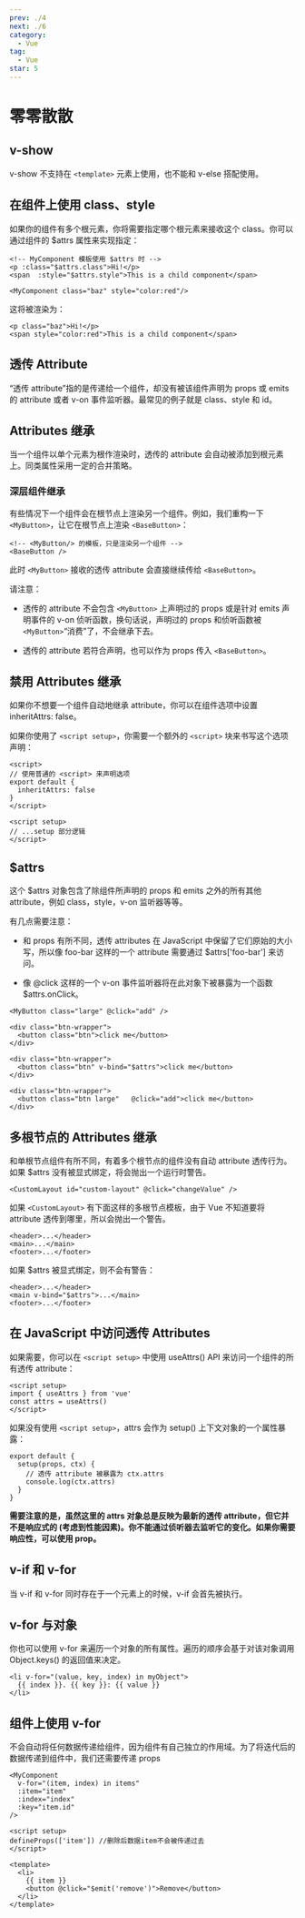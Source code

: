 ```yaml
---
prev: ./4
next: ./6
category:
  - Vue
tag:
  - Vue
star: 5
---
```


# 零零散散

## v-show

v-show 不支持在 `<template>` 元素上使用，也不能和 v-else 搭配使用。

## 在组件上使用 class、style

如果你的组件有多个根元素，你将需要指定哪个根元素来接收这个 class。你可以通过组件的 $attrs 属性来实现指定：

```vue:no-line-numbers
<!-- MyComponent 模板使用 $attrs 时 -->
<p :class="$attrs.class">Hi!</p>
<span  :style="$attrs.style">This is a child component</span>
```

```vue:no-line-numbers
<MyComponent class="baz" style="color:red"/>
```

这将被渲染为：

```vue:no-line-numbers
<p class="baz">Hi!</p>
<span style="color:red">This is a child component</span>
```

## 透传 Attribute

“透传 attribute”指的是传递给一个组件，却没有被该组件声明为 props 或 emits 的 attribute 或者 v-on 事件监听器。最常见的例子就是 class、style 和 id。

## Attributes 继承

当一个组件以单个元素为根作渲染时，透传的 attribute 会自动被添加到根元素上。同类属性采用一定的合并策略。

### 深层组件继承

有些情况下一个组件会在根节点上渲染另一个组件。例如，我们重构一下 `<MyButton>`，让它在根节点上渲染 `<BaseButton>`：

```vue:no-line-numbers
<!-- <MyButton/> 的模板，只是渲染另一个组件 -->
<BaseButton />
```

此时 `<MyButton>` 接收的透传 attribute 会直接继续传给 `<BaseButton>`。

请注意：

- 透传的 attribute 不会包含 `<MyButton>` 上声明过的 props 或是针对 emits 声明事件的 v-on 侦听函数，换句话说，声明过的 props 和侦听函数被 `<MyButton>`“消费”了，不会继承下去。

- 透传的 attribute 若符合声明，也可以作为 props 传入 `<BaseButton>`。

## 禁用 Attributes 继承

如果你不想要一个组件自动地继承 attribute，你可以在组件选项中设置 inheritAttrs: false。

如果你使用了 `<script setup>`，你需要一个额外的 `<script>` 块来书写这个选项声明：

```vue:no-line-numbers
<script>
// 使用普通的 <script> 来声明选项
export default {
  inheritAttrs: false
}
</script>

<script setup>
// ...setup 部分逻辑
</script>

```

## $attrs

这个 $attrs 对象包含了除组件所声明的 props 和 emits 之外的所有其他 attribute，例如 class，style，v-on 监听器等等。

有几点需要注意：

- 和 props 有所不同，透传 attributes 在 JavaScript 中保留了它们原始的大小写，所以像 foo-bar 这样的一个 attribute 需要通过 $attrs['foo-bar'] 来访问。

- 像 @click 这样的一个 v-on 事件监听器将在此对象下被暴露为一个函数 $attrs.onClick。

```vue:no-line-numbers
<MyButton class="large" @click="add" />
```

```html:no-line-numbers
<div class="btn-wrapper">
  <button class="btn">click me</button>
</div>
```

```html:no-line-numbers
<div class="btn-wrapper">
  <button class="btn" v-bind="$attrs">click me</button>
</div>
```

```html:no-line-numbers
<div class="btn-wrapper">
  <button class="btn large"   @click="add">click me</button>
</div>
```

## 多根节点的 Attributes 继承

和单根节点组件有所不同，有着多个根节点的组件没有自动 attribute 透传行为。如果 $attrs 没有被显式绑定，将会抛出一个运行时警告。

```vue:no-line-numbers
<CustomLayout id="custom-layout" @click="changeValue" />
```

如果 `<CustomLayout>` 有下面这样的多根节点模板，由于 Vue 不知道要将 attribute 透传到哪里，所以会抛出一个警告。

```vue:no-line-numbers
<header>...</header>
<main>...</main>
<footer>...</footer>
```

如果 $attrs 被显式绑定，则不会有警告：

```vue:no-line-numbers
<header>...</header>
<main v-bind="$attrs">...</main>
<footer>...</footer>
```

## 在 JavaScript 中访问透传 Attributes

如果需要，你可以在 `<script setup>` 中使用 useAttrs() API 来访问一个组件的所有透传 attribute：

```vue:no-line-numbers
<script setup>
import { useAttrs } from 'vue'
const attrs = useAttrs()
</script>
```

如果没有使用 `<script setup>`，attrs 会作为 setup() 上下文对象的一个属性暴露：

```js:no-line-numbers
export default {
  setup(props, ctx) {
    // 透传 attribute 被暴露为 ctx.attrs
    console.log(ctx.attrs)
  }
}
```

**需要注意的是，虽然这里的 attrs 对象总是反映为最新的透传 attribute，但它并不是响应式的 (考虑到性能因素)。你不能通过侦听器去监听它的变化。如果你需要响应性，可以使用 prop。**

## v-if 和 v-for

当 v-if 和 v-for 同时存在于一个元素上的时候，v-if 会首先被执行。

## v-for 与对象

你也可以使用 v-for 来遍历一个对象的所有属性。遍历的顺序会基于对该对象调用 Object.keys() 的返回值来决定。

```vue:no-line-numbers
<li v-for="(value, key, index) in myObject">
  {{ index }}. {{ key }}: {{ value }}
</li>
```

## 组件上使用 v-for

不会自动将任何数据传递给组件，因为组件有自己独立的作用域。为了将迭代后的数据传递到组件中，我们还需要传递 props

```vue:no-line-numbers
<MyComponent
  v-for="(item, index) in items"
  :item="item"
  :index="index"
  :key="item.id"
/>
```

```vue:no-line-numbers
<script setup>
defineProps(['item']) //删除后数据item不会被传递过去
</script>

<template>
  <li>
    {{ item }}
    <button @click="$emit('remove')">Remove</button>
  </li>
</template>
```
